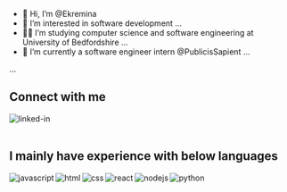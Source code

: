 - 👋 Hi, I’m @Ekremina
- 👀 I’m interested in software development ...
- 👩‍💻 I’m studying computer science and software engineering at University of Bedfordshire  ...
- 🏢 I’m currently a software engineer intern @PublicisSapient ...

...

<!---
Ekremina/Ekremina is a ✨ special ✨ repository because its `README.md` (this file) appears on your GitHub profile.
You can click the Preview link to take a look at your changes.
--->

## Connect with me
[<img align="left" alt="linked-in" src="https://img.shields.io/badge/linkedin-%230077B5.svg?&style=for-the-badge&logo=linkedin&logoColor=white" />](http://linkedin.com/in/ekremina-arik)
<br>
<br>
## I mainly have experience with below languages
<img align="left" alt="javascript" src="https://img.shields.io/badge/javascript%20-%2320232a.svg?&style=for-the-badge&logo=react&logoColor=%2361DAFB" />
<img align="left" alt="html" src="https://img.shields.io/badge/html%20-%2343853D.svg?&style=for-the-badge&logo=node.js&logoColor=white" />
<img align="left" alt="css" src="https://img.shields.io/badge/CSS%20-%23232F3E?logo=amazon-aws&logoColor=white&style=for-the-badge" />
<img align="left" alt="react" src="https://img.shields.io/badge/react-%23316192.svg?&style=for-the-badge&logo=postgresql&logoColor=white" />
<img align="left" alt="nodejs" src="https://img.shields.io/badge/nodejs-3DDC84?logo=android&logoColor=white&style=for-the-badge" />
<img align="left" alt="python" src="https://img.shields.io/badge/pyhton%20-%236DB33F.svg?&style=for-the-badge&logo=spring&logoColor=white" />
<br>
<br>
